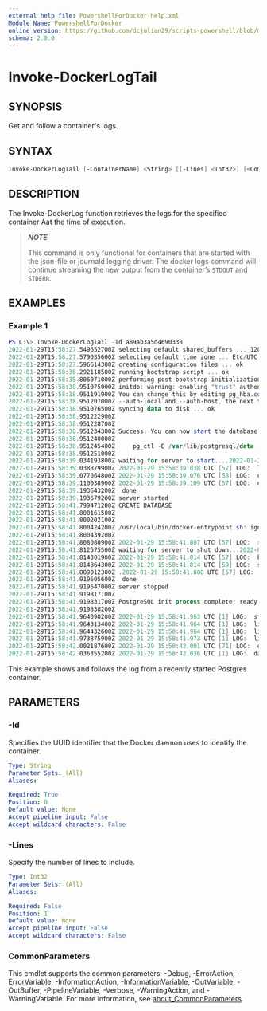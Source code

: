 ```yaml
---
external help file: PowershellForDocker-help.xml
Module Name: PowershellForDocker
online version: https://github.com/dcjulian29/scripts-powershell/blob/main/Modules/PowershellForDocker/docs/Invoke-DockerLogTail.md
schema: 2.0.0
---
```


# Invoke-DockerLogTail

## SYNOPSIS

Get and follow a container's logs.

## SYNTAX

```powershell
Invoke-DockerLogTail [-ContainerName] <String> [[-Lines] <Int32>] [<CommonParameters>]
```

## DESCRIPTION

The Invoke-DockerLog function retrieves the logs for the specified container Aat the time of execution.

> **_NOTE_**
>
> This command is only functional for containers that are started with the json-file or journald logging driver. The docker logs command will continue streaming the new output from the container’s `STDOUT` and `STDERR`.

## EXAMPLES

### Example 1

```powershell
PS C:\> Invoke-DockerLogTail -Id a89ab3a5d4690338
2022-01-29T15:58:27.549652700Z selecting default shared_buffers ... 128MB
2022-01-29T15:58:27.579035600Z selecting default time zone ... Etc/UTC
2022-01-29T15:58:27.596614300Z creating configuration files ... ok
2022-01-29T15:58:30.292118500Z running bootstrap script ... ok
2022-01-29T15:58:35.806071000Z performing post-bootstrap initialization ... ok
2022-01-29T15:58:38.951075000Z initdb: warning: enabling "trust" authentication for local connections
2022-01-29T15:58:38.951191900Z You can change this by editing pg_hba.conf or using the option -A, or
2022-01-29T15:58:38.951207000Z --auth-local and --auth-host, the next time you run initdb.
2022-01-29T15:58:38.951076500Z syncing data to disk ... ok
2022-01-29T15:58:38.951222900Z
2022-01-29T15:58:38.951228700Z
2022-01-29T15:58:38.951234300Z Success. You can now start the database server using:
2022-01-29T15:58:38.951240000Z
2022-01-29T15:58:38.951245400Z     pg_ctl -D /var/lib/postgresql/data -l logfile start
2022-01-29T15:58:38.951251000Z
2022-01-29T15:58:39.034193800Z waiting for server to start....2022-01-29 15:58:39.033 UTC [57] LOG:  starting PostgreSQL 14.1 (Debian 14.1-1.pgdg110+1) on x86_64-pc-linux-gnu, compiled by gcc (Debian 10.2.1-6) 10.2.1 20210110, 64-bit
2022-01-29T15:58:39.038879900Z 2022-01-29 15:58:39.038 UTC [57] LOG:  listening on Unix socket "/var/run/postgresql/.s.PGSQL.5432"
2022-01-29T15:58:39.077064800Z 2022-01-29 15:58:39.076 UTC [58] LOG:  database system was shut down at 2022-01-29 15:58:35 UTC
2022-01-29T15:58:39.110038900Z 2022-01-29 15:58:39.109 UTC [57] LOG:  database system is ready to accept connections
2022-01-29T15:58:39.193643200Z  done
2022-01-29T15:58:39.193679200Z server started
2022-01-29T15:58:41.799471200Z CREATE DATABASE
2022-01-29T15:58:41.800161500Z
2022-01-29T15:58:41.800202100Z
2022-01-29T15:58:41.800424200Z /usr/local/bin/docker-entrypoint.sh: ignoring /docker-entrypoint-initdb.d/*
2022-01-29T15:58:41.800439200Z
2022-01-29T15:58:41.808080900Z 2022-01-29 15:58:41.807 UTC [57] LOG:  received fast shutdown request
2022-01-29T15:58:41.812575500Z waiting for server to shut down...2022-01-29 15:58:41.812 UTC [57] LOG:  aborting any active transactions
2022-01-29T15:58:41.814301900Z 2022-01-29 15:58:41.814 UTC [57] LOG:  background worker "logical replication launcher" (PID 64) exited with exit code 1
2022-01-29T15:58:41.814864300Z 2022-01-29 15:58:41.814 UTC [59] LOG:  shutting down
2022-01-29T15:58:41.889012300Z .2022-01-29 15:58:41.888 UTC [57] LOG:  database system is shut down
2022-01-29T15:58:41.919605600Z  done
2022-01-29T15:58:41.919647000Z server stopped
2022-01-29T15:58:41.919817100Z
2022-01-29T15:58:41.919831700Z PostgreSQL init process complete; ready for start up.
2022-01-29T15:58:41.919838200Z
2022-01-29T15:58:41.964098200Z 2022-01-29 15:58:41.963 UTC [1] LOG:  starting PostgreSQL 14.1 (Debian 14.1-1.pgdg110+1) on x86_64-pc-linux-gnu, compiled by gcc (Debian 10.2.1-6) 10.2.1 20210110, 64-bit
2022-01-29T15:58:41.964313400Z 2022-01-29 15:58:41.964 UTC [1] LOG:  listening on IPv4 address "0.0.0.0", port 5432
2022-01-29T15:58:41.964432600Z 2022-01-29 15:58:41.964 UTC [1] LOG:  listening on IPv6 address "::", port 5432
2022-01-29T15:58:41.973875900Z 2022-01-29 15:58:41.973 UTC [1] LOG:  listening on Unix socket "/var/run/postgresql/.s.PGSQL.5432"
2022-01-29T15:58:42.002187600Z 2022-01-29 15:58:42.001 UTC [71] LOG:  database system was shut down at 2022-01-29 15:58:41 UTC
2022-01-29T15:58:42.036355200Z 2022-01-29 15:58:42.036 UTC [1] LOG:  database system is ready to accept connections
```

This example shows and follows the log from a recently started Postgres container.

## PARAMETERS

### -Id

Specifies the UUID identifier that the Docker daemon uses to identify the container.

```yaml
Type: String
Parameter Sets: (All)
Aliases:

Required: True
Position: 0
Default value: None
Accept pipeline input: False
Accept wildcard characters: False
```

### -Lines

Specify the number of lines to include.

```yaml
Type: Int32
Parameter Sets: (All)
Aliases:

Required: False
Position: 1
Default value: None
Accept pipeline input: False
Accept wildcard characters: False
```

### CommonParameters

This cmdlet supports the common parameters: -Debug, -ErrorAction, -ErrorVariable, -InformationAction, -InformationVariable, -OutVariable, -OutBuffer, -PipelineVariable, -Verbose, -WarningAction, and -WarningVariable. For more information, see [about_CommonParameters](http://go.microsoft.com/fwlink/?LinkID=113216).
